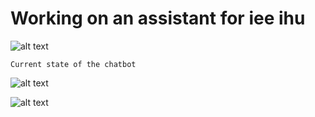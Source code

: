 # Working on an assistant for iee ihu
![alt text](https://www.vital-agro.gr/wp-content/uploads/2020/05/ihu-en-logo-created20191112a-e1588509306304.png)

```
Current state of the chatbot
```
![alt text](https://raw.githubusercontent.com/vagmark30/VagBot/main/DemoDiplwmatikhDialog.png)


![alt text](https://raw.githubusercontent.com/vagmark30/VagBot/main/DemoPtyxiakhDialog.png)
